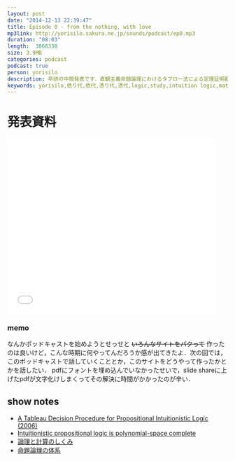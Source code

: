 ```yaml
---
layout: post
date: "2014-12-13 22:39:47"
title: Episode 0 - from the nothing, with love
mp3link: http://yorisilo.sakura.ne.jp/sounds/podcast/ep0.mp3
duration: "08:03"
length:  3868338
size: 3.9MB
categories: podcast
podcast: true
person: yorisilo
description: 卒研の中間発表です．直観主義命題論理におけるタブロー法による定理証明器のためのアルゴリズムの開発についての発表なのですが，ほぼ，直観主義命題論理とタブロー法の解説だけをしてるだけのアレな内容でお茶を濁したやつです．
keywords: yorisilo,依り代,依代,憑り代,憑代,logic,study,intuition logic,math
---
```


# 発表資料
<iframe src="//www.slideshare.net/slideshow/embed_code/42646656" width="476" height="400" frameborder="0" marginwidth="0" marginheight="0" scrolling="no"></iframe>

### memo
なんかポッドキャストを始めようとせっせと <del>いろんなサイトをパクって</del> 作ったのは良いけど，こんな時期に何やってんだろうか感が出てきたよ．次の回では，このポッドキャストで話していくこととか，このサイトをどうやって作ったかとかを話したい．
pdfにフォントを埋め込んでいなかったせいで，slide shareに上げたpdfが文字化けしまくってその解決に時間がかかったのが辛い．


## show notes
* [A Tableau Decision Procedure for Propositional Intuitionistic Logic (2006)](http://citeseerx.ist.psu.edu/viewdoc/summary?doi=10.1.1.142.7751)
* [Intuitionistic propositional logic is polynomial-space complete](http://www.sciencedirect.com/science/article/pii/0304397579900069)
* [論理と計算のしくみ](http://www.amazon.co.jp/%E8%AB%96%E7%90%86%E3%81%A8%E8%A8%88%E7%AE%97%E3%81%AE%E3%81%97%E3%81%8F%E3%81%BF-%E8%90%A9%E8%B0%B7-%E6%98%8C%E5%B7%B1/dp/4000061917)
* [命題論理の体系](http://logic.cs.tsukuba.ac.jp/~kam/lecture/complogic2014/4.pdf)
